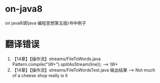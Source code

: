 # on-java8
on java8(即java 编程思想第五版)书中例子


# 翻译错误
1. 【14章】【操作流】streams/FileToWords.java
Pattern.compile("\W+").splitAsStream(line)); --> \\W+
2. 【14章】【操作流】streams/FileToWordsTest.java
输出结果 --> Not much of a cheese shop really is it
